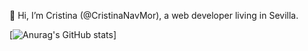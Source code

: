 👋 Hi, I’m Cristina (@CristinaNavMor), a web developer living in Sevilla.




[![Anurag's GitHub stats](https://github-readme-stats-2-liart.vercel.app/api?username=CristinaNavMor&show_icons=true&theme=dark)]

